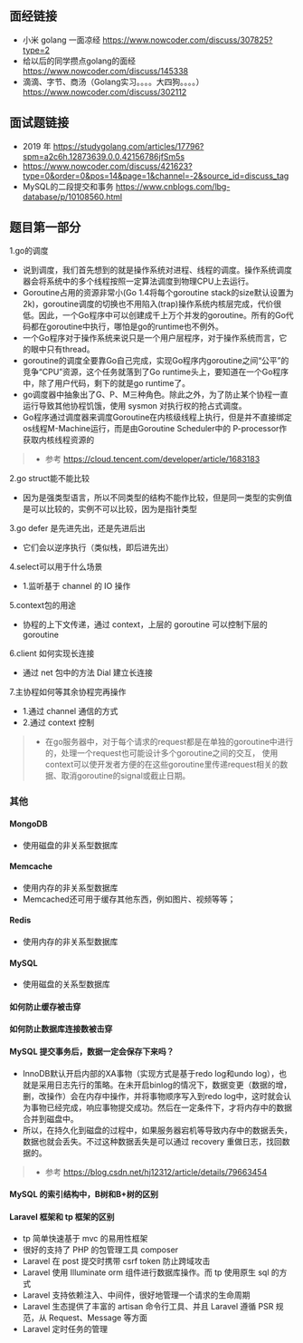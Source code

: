 ## 面经链接
* 小米 golang 一面凉经 https://www.nowcoder.com/discuss/307825?type=2
* 给以后的同学攒点golang的面经 https://www.nowcoder.com/discuss/145338
* 滴滴、字节、商汤（Golang实习。。。。大四狗。。。。） https://www.nowcoder.com/discuss/302112


## 面试题链接
* 2019 年 https://studygolang.com/articles/17796?spm=a2c6h.12873639.0.0.42156786jfSm5s
* https://www.nowcoder.com/discuss/421623?type=0&order=0&pos=14&page=1&channel=-2&source_id=discuss_tag
* MySQL的二段提交和事务 https://www.cnblogs.com/lbg-database/p/10108560.html

## 题目第一部分
1.go的调度
* 说到调度，我们首先想到的就是操作系统对进程、线程的调度。操作系统调度器会将系统中的多个线程按照一定算法调度到物理CPU上去运行。
* Goroutine占用的资源非常小(Go 1.4将每个goroutine stack的size默认设置为2k)，goroutine调度的切换也不用陷入(trap)操作系统内核层完成，代价很低。因此，一个Go程序中可以创建成千上万个并发的goroutine。所有的Go代码都在goroutine中执行，哪怕是go的runtime也不例外。
* 一个Go程序对于操作系统来说只是一个用户层程序，对于操作系统而言，它的眼中只有thread。
* goroutine的调度全要靠Go自己完成，实现Go程序内goroutine之间“公平”的竞争“CPU”资源，这个任务就落到了Go runtime头上，要知道在一个Go程序中，除了用户代码，剩下的就是go runtime了。
* go调度器中抽象出了G、P、M三种角色。除此之外，为了防止某个协程一直运行导致其他协程饥饿，使用 sysmon 对执行权的抢占式调度。
* Go程序通过调度器来调度Goroutine在内核级线程上执行，但是并不直接绑定os线程M-Machine运行，而是由Goroutine Scheduler中的 P-processor作获取内核线程资源的

>* 参考 https://cloud.tencent.com/developer/article/1683183

2.go struct能不能比较
* 因为是强类型语言，所以不同类型的结构不能作比较，但是同一类型的实例值是可以比较的，实例不可以比较，因为是指针类型

3.go defer 是先进先出，还是先进后出
* 它们会以逆序执行（类似栈，即后进先出）

4.select可以用于什么场景
* 1.监听基于 channel 的 IO 操作

5.context包的用途
* 协程的上下文传递，通过 context，上层的 goroutine 可以控制下层的 goroutine

6.client 如何实现长连接
* 通过 net 包中的方法 Dial 建立长连接

7.主协程如何等其余协程完再操作
* 1.通过 channel 通信的方式
* 2.通过 context 控制
>* 在go服务器中，对于每个请求的request都是在单独的goroutine中进行的，处理一个request也可能设计多个goroutine之间的交互， 使用context可以使开发者方便的在这些goroutine里传递request相关的数据、取消goroutine的signal或截止日期。


### 其他
#### MongoDB
* 使用磁盘的非关系型数据库

#### Memcache
* 使用内存的非关系型数据库
* Memcached还可用于缓存其他东西，例如图片、视频等等；

#### Redis
* 使用内存的非关系型数据库

#### MySQL
* 使用磁盘的关系型数据库

#### 如何防止缓存被击穿

#### 如何防止数据库连接数被击穿

#### MySQL 提交事务后，数据一定会保存下来吗？
*  InnoDB默认开启内部的XA事物（实现方式是基于redo log和undo log），也就是采用日志先行的策略。在未开启binlog的情况下，数据变更（数据的增，删，改操作）会在内存中操作，并将事物顺序写入到redo log中，这时就会认为事物已经完成，响应事物提交成功。然后在一定条件下，才将内存中的数据合并到磁盘中。
* 所以，在持久化到磁盘的过程中，如果服务器宕机等导致内存中的数据丢失，数据也就会丢失。不过这种数据丢失是可以通过 recovery 重做日志，找回数据的。
>* 参考 https://blog.csdn.net/hj12312/article/details/79663454

#### MySQL 的索引结构中，B树和B+树的区别


#### Laravel 框架和 tp 框架的区别
* tp 简单快速基于 mvc 的易用性框架
* 很好的支持了 PHP 的包管理工具 composer
* Laravel 在 post 提交时携带 csrf token 防止跨域攻击
* Laravel 使用 Illuminate orm 组件进行数据库操作。而 tp 使用原生 sql 的方式
* Laravel 支持依赖注入、中间件，很好地管理一个请求的生命周期
* Laravel 生态提供了丰富的 artisan 命令行工具、并且 Laravel 遵循 PSR 规范，从 Request、Message 等方面
* Laravel 定时任务的管理
